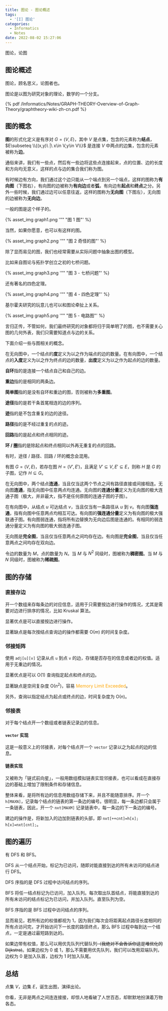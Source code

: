 ```yaml
---
title: 图论 - 图论概述
tags:
  - '[I] 图论'
categories:
  - Informatics
  - Notes
date: 2022-08-02 15:27:06
---
```



图论，论图

<!--more-->

## 图论概述

图论，顾名思义，论图者也。

图论是以图为研究对象的理论，数学的一个分支。

{% pdf /Informatics/Notes/GRAPH-THEORY-Overview-of-Graph-Theory/graphtheory-wiki-zh-cn.pdf %}

## 图的概念

**图**的形式化定义是有序对 $G=(V,E)$，其中 $V$ 是点集，包含的元素称为**结点**，$E\subseteq \\{(x,y)\ |\ x\in V,y\in V\\}$ 是连接 $V$ 中两点的边集，包含的元素被称为**边**。

通俗来讲，我们有一些点，然后有一些边将这些点连接起来，点的位置、边的长度和方向均无意义，这样的点与边的集合我们称为图。

有时候边有方向，我们通过这个边只能从一个端点到另一个端点，这样的图称为**有向图**（下图右），有向图的边被称为**有向边**或者**弧**，有向边有**起点**和**终点**之分。另外一些时候，我们通过边可以任意往返，这样的图称为**无向图**（下图左），无向图的边被称为**无向边**。

一般的图是这个样子的。

{% asset_img graph1.png '"" "图 1 图"' %}

当然，如果你愿意，也可以有这样的图。

{% asset_img graph2.png '"" "图 2 奇怪的图"' %}

除了显而易见的图，我们也经常需要从实际问题中抽象出图的模型。

比如来自图论与拓扑学创立之初的七桥问题。

{% asset_img graph3.png '"" "图 3 - 七桥问题"' %}

还有著名的四色定理。

{% asset_img graph4.png '"" "图 4 - 四色定理"' %}

基尔霍夫研究的玩意儿也可以和图论牵扯上关系。

{% asset_img graph5.png '"" "图 5 - 电路图"' %}

言归正传，不管如何，我们最终研究的对象都将归于简单明了的图，也不需要关心图的几何外表，我们只需要知道点与边的关系。

下面介绍一些与图相关的概念。

在无向图中，一个结点的**度**定义为以之作为端点的边的数量。在有向图中，一个结点的**入度**定义为以之作为终点的边的数量，**出度**定义为以之作为起点的边的数量。

**自环**指的是连接一个结点自己和自己的边。

**重边**指的是相同的两条边。

**简单图**指的是没有自环和重边的图，否则被称为**多重图**。

**途径**指的是若干条首尾相连的边的序列。

**迹**指的是不包含重复的边的途径。

**路径**指的是不经过重复的点的迹。

**回路**指的是起点和终点相同的迹。

**环 / 圈**指的是除起点和终点相同以外再无重复的点的回路。

有时，途径 / 路径、回路 / 环的概念会混用。

有图 $G=(V,E)$，若存在图 $H=(V',E')$，且满足 $V'\subseteq V,E'\subseteq E$，则称 $H$ 是 $G$ 的子图，记作 $H\subseteq G$。

在无向图中，两个结点**连通**，当且仅当这两个节点之间有路径直接或间接相连。无向图**连通**，指无向图中任意两点均连通。无向图的**连通分量**定义为无向图的极大连通子图（极大，并非最大，指不是任何原图的连通子图的子图）。

在有向图中，从结点 $u$ 可达结点 $v$，当且仅当有一条路径从 $u$ 到 $v$。有向图**强连通**，指有向图中任意两点均相互可达。有向图的**强连通分量**定义为有向图的极大强联通子图。有向图弱连通，指将所有边替换为无向边后图是连通的。有相同的弱连通分量定义为有向图的极大弱连通子图。

无向图是**完全图**，当且仅当任意两点之间均存在边。有向图是**完全图**，当且仅当任意两点之间均存在双向边。

令边的数量为 $M$，点的数量为 $N$。当 $M$ 与 $N^2$ 同级时，图被称为**稠密图**。当 $M$ 与 $N$ 同级时，图被称为**稀疏图**。

## 图的存储

### 直接存边

开一个数组来存每条边的对应信息，适用于只需要按边进行操作的情况，尤其是需要对边进行排序的情况，比如 Kruskal 算法。

显著优点是可以直接按边进行操作。

显著缺点是每次按结点查询边的操作都需要 $\mathrm{O}(m)$ 的时间复杂度。

### 邻接矩阵

使用 ``adj[u][v]`` 记录从点 ``u`` 到点 ``v`` 的边，存储是否存在的信息或者边的权值。适用于无重边的情况。

显著优点是可以 $\mathrm{O}(1)$ 查询指定起点和终点的边。

显著缺点是空间复杂度 $\mathrm{O}(n^2)$，容易 <font style="color:orange"><i class="fa-solid fa-microchip"></i> Memory Limit Exceeded</font>。

另外，查询以指定结点为起点或终点的边，时间复杂度为 $\mathrm{O}(n)$。

### 邻接表

对于每个结点开一个数组或者链表记录边的信息。

#### ``vector`` 实现

这是一般意义上的邻接表，对每个结点开一个 ``vector`` 记录以之为起点的边的信息。

#### 链表实现

又被称为「链式前向星」，一般用数组模拟链表实现邻接表，也可以看成在直接存边的基础上增加了限制条件和存储信息。

整体来看，是将所有边的信息用数组存储下来，并且不能随意排序。开一个 ``h[MAXN]``，记录每个结点的链表的第一条边的编号。很明显，每一条边都只会属于一条链表，因此，开一个 ``nxt[MAXM]`` 记录链表中，每一条边的下一条边的编号。

建边的操作是，将新加入的边加到链表的头部，即 ``nxt[++cnt]=h[x]; h[x]=nxt[cnt];``。

## 图的遍历

有 DFS 和 BFS。

DFS 从一个结点开始，标记为已访问，随即对能直接到达的所有未访问的结点进行 DFS。

DFS 序指的是 DFS 过程中访问结点的序列。

BFS 将任一结点标记为已访问，加入队列。每次取出队首结点，将能直接到达的所有未访问的结点标记为已访问，并加入队列。直至队列为空。

BFS 序指的是 BFS 过程中访问结点的序列。

显而易见，若所有边的权值都视为 $1$，因为我们每次会将距离起点路径长度相同的所有点访问完，才开始访问下一长度的路径终点，那么 BFS 过程中每到达一个结点，一定是通过最短路到达的。

如果边带有权值，那么可以用优先队列代替队列~~（我绝对不会告诉你这是堆优化的 Dijkstra)~~。如果边权为 $0$ 或 $1$，那么不需要用优先队列，我们可以改用双端队列，边权为 $0$ 是加入队首，边权为 $1$ 时加入队尾。

## 总结

点集 $V$，边集 $E$，诞生出图，演绎出论。

你看，无非是两点之间连连接接，却惊人地看破了人世百态，却默默地扮演着万物各态。
